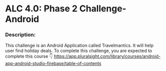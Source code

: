 
# ALC 4.0: Phase 2 Challenge- Android

### Description:
This challenge is an Android Application called Travelmantics. It will help user find holiday deals.
To complete this challenge, you are expected to complete this course 👇
https://app.pluralsight.com/library/courses/android-app-android-studio-firebase/table-of-contents

